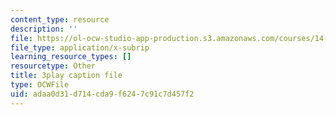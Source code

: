 ```yaml
---
content_type: resource
description: ''
file: https://ol-ocw-studio-app-production.s3.amazonaws.com/courses/14-01sc-principles-of-microeconomics-fall-2011/adaa0d31d714cda9f6247c91c7d457f2_yCd_OSJmtfg.srt
file_type: application/x-subrip
learning_resource_types: []
resourcetype: Other
title: 3play caption file
type: OCWFile
uid: adaa0d31-d714-cda9-f624-7c91c7d457f2
---
```

